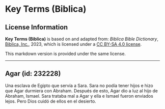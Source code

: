 # Key Terms (Biblica)

## License Information

**Key Terms (Biblica)** is based on and adapted from: _Biblica Bible Dictionary_, [Biblica, Inc.](https://www.biblica.com/), 2023, which is licensed under a [CC BY-SA 4.0 license](https://creativecommons.org/licenses/by-sa/4.0/legalcode.en).

This markdown version is provided under the same license.



--------------------------------

## Agar (id: 232228)

Una esclava de Egipto que servía a Sara. Sara no podía tener hijos e hizo que Agar durmiera con Abraham. Después de esto, Agar dio a luz al hijo de Abraham, Ismael. Sara trataba mal a Agar y ella e Ismael fueron enviados lejos. Pero Dios cuidó de ellos en el desierto.


